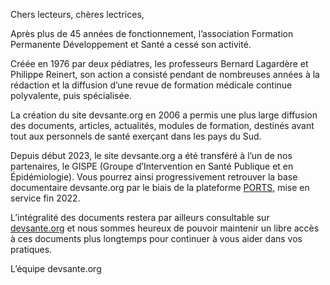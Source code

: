 Chers lecteurs, chères lectrices,

Après plus de 45 années de fonctionnement, l’association Formation Permanente Développement et Santé a cessé son activité.

Créée en 1976 par deux pédiatres, les professeurs Bernard Lagardère et Philippe Reinert, son action a consisté pendant de nombreuses années à la rédaction et la diffusion d’une revue de formation médicale continue polyvalente, puis spécialisée.

La création du site devsante.org en 2006 a permis une plus large diffusion des documents, articles, actualités, modules de formation, destinés avant tout aux personnels de santé exerçant dans les pays du Sud.

Depuis début 2023, le site devsante.org a été transféré à l’un de nos partenaires, le GISPE (Groupe d’Intervention en Santé Publique et en Épidémiologie). Vous pourrez ainsi progressivement retrouver la base documentaire devsante.org par le biais de la plateforme [PORTS](https://ports.fr), mise en service fin 2022.

L’intégralité des documents restera par ailleurs consultable sur [devsante.org](https://devsante.org) et nous sommes heureux de pouvoir maintenir un libre accès à ces documents plus longtemps pour continuer à vous aider dans vos pratiques.

L’équipe devsante.org
